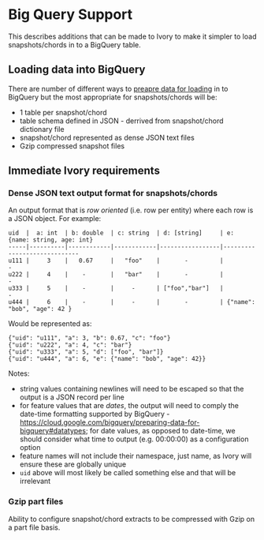 Big Query Support
=================

This describes additions that can be made to Ivory to make it simpler to load
snapshots/chords in to a BigQuery table.

Loading data into BigQuery
--------------------------

There are number of different ways to [preapre data for loading](https://cloud.google.com/bigquery/preparing-data-for-bigquery)
in to BigQuery but the most appropriate for snapshots/chords will be:

* 1 table per snapshot/chord
* table schema defined in JSON - derrived from snapshot/chord dictionary file
* snapshot/chord represented as dense JSON text files
* Gzip compressed snapshot files


Immediate Ivory requirements
----------------------------

### Dense JSON text output format for snapshots/chords

An output format that is *row oriented* (i.e. row per entity) where each row is a JSON object.
For example:

```
uid  |  a: int  | b: double  | c: string  | d: [string]     | e: {name: string, age: int}
-----|----------|------------|------------|-----------------|-----------------------------
u111 |     3    |   0.67     |   "foo"    |       -         |               -            
u222 |     4    |    -       |   "bar"    |       -         |               -            
u333 |     5    |    -       |     -      | ["foo","bar"]   |               -            
u444 |     6    |    -       |     -      |       -         | {"name": "bob", "age": 42 }
```

Would be represented as:

```
{"uid": "u111", "a": 3, "b": 0.67, "c": "foo"}
{"uid": "u222", "a": 4, "c": "bar"}
{"uid": "u333", "a": 5, "d": ["foo", "bar"]}
{"uid": "u444", "a": 6, "e": {"name": "bob", "age": 42}}
```

Notes:
  * string values containing newlines will need to be escaped so that the output is a JSON
  record per line
  * for feature values that are *dates*, the output will need to comply the date-time formatting
  supported by BigQuery - https://cloud.google.com/bigquery/preparing-data-for-bigquery#datatypes; for
  date values, as opposed to date-time, we should consider what time to output (e.g. 00:00:00) as a
  configuration option
  * feature names will not include their namespace, just name, as Ivory will ensure these are
  globally unique
  * `uid` above will most likely be called something else and that will be irrelevant

### Gzip part files

Ability to configure snapshot/chord extracts to be compressed with Gzip on a part file basis.
